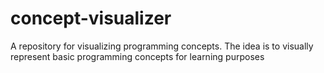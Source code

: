 # concept-visualizer
A repository for visualizing programming concepts. The idea is to visually represent basic programming concepts for learning purposes
